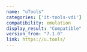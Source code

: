 ```yaml
---
name: "uTools"
categories: ['it-tools-vdi']
compatibility: emulation
display_result: "Compatible"
version_from: "7.1.0"
link: https://u.tools/
---
```

